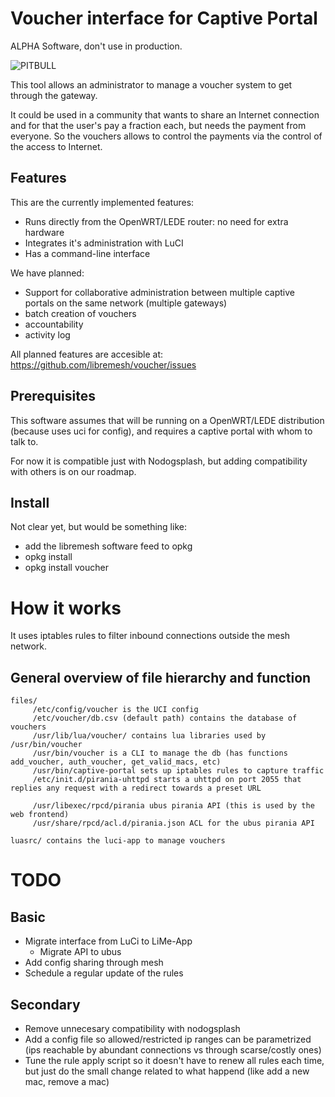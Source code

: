 # Voucher interface for Captive Portal

ALPHA Software, don't use in production.

![PITBULL](https://j.gifs.com/X6vnX8.gif)

This tool allows an administrator to manage a voucher system to get through the gateway.

It could be used in a community that wants to share an Internet connection and for that the user's pay a fraction each, but needs the payment from everyone. So the vouchers allows to control the payments via the control of the access to Internet.

## Features

This are the currently implemented features:
  * Runs directly from the OpenWRT/LEDE router: no need for extra hardware
  * Integrates it's administration with LuCI
  * Has a command-line interface

We have planned:
  * Support for collaborative administration between multiple captive portals on the same network (multiple gateways)
  * batch creation of vouchers
  * accountability
  * activity log

All planned features are accesible at: https://github.com/libremesh/voucher/issues

## Prerequisites

This software assumes that will be running on a OpenWRT/LEDE distribution (because uses uci for config), and requires a captive portal with whom to talk to.

For now it is compatible just with Nodogsplash, but adding compatibility with others is on our roadmap.

## Install

Not clear yet, but would be something like:
  * add the libremesh software feed to opkg
  * opkg install <captive portal>
  * opkg install voucher

# How it works

It uses iptables rules to filter inbound connections outside the mesh network.

## General overview of file hierarchy and function

```
files/
     /etc/config/voucher is the UCI config
     /etc/voucher/db.csv (default path) contains the database of vouchers
     /usr/lib/lua/voucher/ contains lua libraries used by /usr/bin/voucher
     /usr/bin/voucher is a CLI to manage the db (has functions add_voucher, auth_voucher, get_valid_macs, etc)
     /usr/bin/captive-portal sets up iptables rules to capture traffic
     /etc/init.d/pirania-uhttpd starts a uhttpd on port 2055 that replies any request with a redirect towards a preset URL

     /usr/libexec/rpcd/pirania ubus pirania API (this is used by the web frontend)
     /usr/share/rpcd/acl.d/pirania.json ACL for the ubus pirania API

luasrc/ contains the luci-app to manage vouchers
```

# TODO

## Basic

  * Migrate interface from LuCi to LiMe-App
    * Migrate API to ubus
  * Add config sharing through mesh
  * Schedule a regular update of the rules

## Secondary

  * Remove unnecesary compatibility with nodogsplash
  * Add a config file so allowed/restricted ip ranges can be parametrized (ips reachable by abundant connections vs through scarse/costly ones)
  * Tune the rule apply script so it doesn't have to renew all rules each time, but just do the small change related to what happend (like add a new mac, remove a mac)


